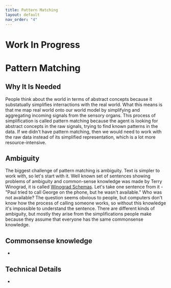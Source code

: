 ```yaml
---
title: Pattern Matching
layout: default
nav_order: "4"
---
```

# Work In Progress

# Pattern Matching

## Why It Is Needed
People think about the world in terms of abstract concepts because it substatually simplifies interractions with the real world. What this means is that me map real world onto our world model by simplifying and aggregating incoming signals from the sensory organs. 
This process of simplification is called pattern matching because the agent is looking for abstract concepts in the raw signals, trying to find known patterns in the data. If we didn't have pattern matching, then we would need to work with the raw data instead of its simplified representation, which is a lot more resource-intensive.

## Ambiguity
The biggest challenge of pattern matching is ambiguity. Text is simpler to work with, so let's start with it. 
Well known set of sentences showing problems of ambiguity and common-sense knowledge was made by Terry Winograd, it is called [Winograd Schemas](https://cs.nyu.edu/~davise/papers/WSOld.html). Let's take one sentence from it - "Paul tried to call George on the phone, but he wasn't available." Who was not available? The question seems obvious to people, but computers don't know how the process of calling someone works, so without this knowledge it's impossible to understand the sentence.
There are different kinds of ambiguity, but mostly they arise from the simplifications people make because they assume that everyone has the same commonsense knowledge.

## Commonsense knowledge
-

## Technical Details
-

